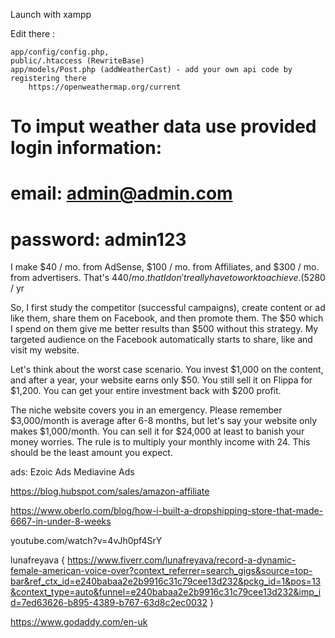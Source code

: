 Launch with xampp

Edit there : 

    app/config/config.php, 
    public/.htaccess (RewriteBase)
    app/models/Post.php (addWeatherCast) - add your own api code by registering there
        https://openweathermap.org/current


# To imput weather data use provided login information:
#    email: admin@admin.com
#    password: admin123



  I make $40 / mo. from AdSense, $100 / mo. from Affiliates, and $300 / mo. from advertisers. That's $440 / mo. that I don't really have to work to achieve. ($5280 / yr


  So, I first study the competitor (successful campaigns), create content or ad like them, share them on Facebook, and then promote them. The $50 which I spend on them give me better results than $500 without this strategy. My targeted audience on the Facebook automatically starts to share, like and visit my website.


  Let's think about the worst case scenario. You invest $1,000 on the content, and after a year, your website earns only $50. You still sell it on Flippa for $1,200. You can get your entire investment back with $200 profit.

The niche website covers you in an emergency. Please remember $3,000/month is average after 6-8 months, but let's say your website only makes $1,000/month. You can sell it for $24,000 at least to banish your money worries. The rule is to multiply your monthly income with 24. This should be the least amount you expect.


ads: Ezoic Ads	Mediavine Ads


https://blog.hubspot.com/sales/amazon-affiliate

https://www.oberlo.com/blog/how-i-built-a-dropshipping-store-that-made-6667-in-under-8-weeks

youtube.com/watch?v=4vJh0pf4SrY



lunafreyava {
  https://www.fiverr.com/lunafreyava/record-a-dynamic-female-american-voice-over?context_referrer=search_gigs&source=top-bar&ref_ctx_id=e240babaa2e2b9916c31c79cee13d232&pckg_id=1&pos=13&context_type=auto&funnel=e240babaa2e2b9916c31c79cee13d232&imp_id=7ed63626-b895-4389-b767-63d8c2ec0032
}


https://www.godaddy.com/en-uk
